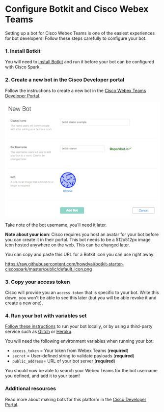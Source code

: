 # Configure Botkit and Cisco Webex Teams

Setting up a bot for Cisco Webex Teams is one of the easiest experiences for bot developers! Follow these steps carefully to configure your bot.

### 1. Install Botkit

You will need to [install Botkit](../readme-ciscospark.md#getting-started) and run it before your bot can be configured with Cisco Spark.

### 2. Create a new bot in the Cisco Developer portal

Follow the instructions to create a new bot in the [Cisco Webex Teams Developer Portal](https://developer.ciscospark.com/add-bot.html).

![Screenshot of the 'Add a bot' flow in Webex developer portal](IMG/cisco_add.png)

Take note of the bot username, you'll need it later.

**Note about your icon**: Cisco requires you host an avatar for your bot before you can create it in their portal. This bot needs to be a 512x512px image icon hosted anywhere on the web. This can be changed later.

You can copy and paste this URL for a Botkit icon you can use right away:

https://raw.githubusercontent.com/howdyai/botkit-starter-ciscospark/master/public/default_icon.png

### 3. Copy your access token

Cisco will provide you an `access token` that is specific to your bot. Write this down, you won't be able to see this later (but you will be able revoke it and create a new one).

### 4. Run your bot with variables set

 [Follow these instructions](../readme-ciscospark.md#getting-started) to run your bot locally, or by using a third-party service such as [Glitch](https://glitch.com) or [Heroku](https://heroku.com).

 You will need the following environment variables when running your bot:

 * `access_token` = Your token from Webex Teams (**required**)
 * `secret` = User-defined string to validate payloads  (**required**)
 * `public_address`=  URL of your bot server (**required**)

You should now be able to search your Webex Teams for the bot username you defined, and add it to your team!

### Additional resources

Read more about making bots for this platform in the [Cisco Developer Portal](https://developer.ciscospark.com/bots.html).
